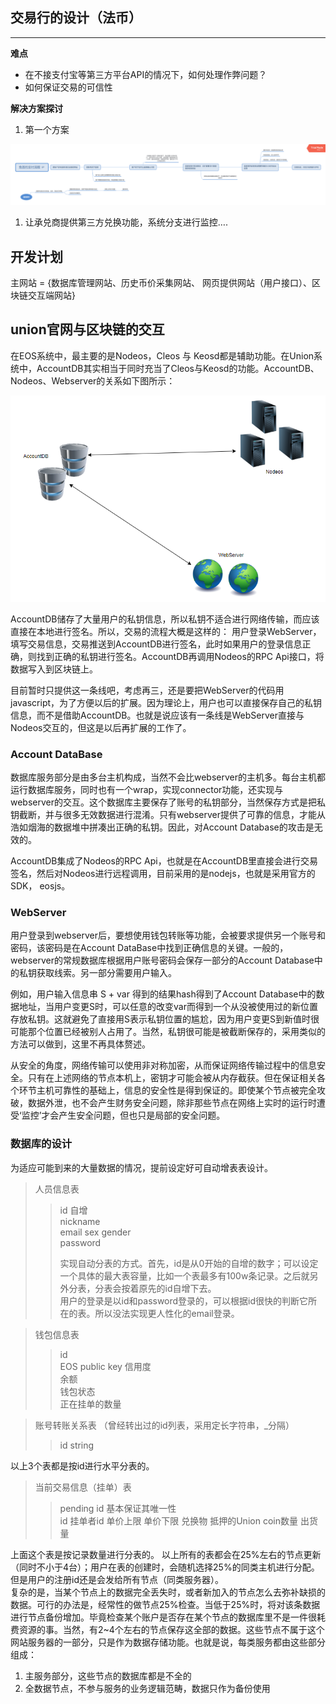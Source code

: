 ## 交易行的设计（法币）
----
**难点**
* 在不接支付宝等第三方平台API的情况下，如何处理作弊问题？
* 如何保证交易的可信性

**解决方案探讨**
1. 第一个方案
   
<img src="./public/s/img/pay.png" />

1. 让承兑商提供第三方兑换功能，系统分支进行监控….

## 开发计划

主网站 = {数据库管理网站、历史币价采集网站、 网页提供网站（用户接口）、区块链交互端网站}

## union官网与区块链的交互

在EOS系统中，最主要的是Nodeos，Cleos 与 Keosd都是辅助功能。在Union系统中，AccountDB其实相当于同时充当了Cleos与Keosd的功能。AccountDB、Nodeos、Webserver的关系如下图所示： 

<img src="./public/s/img/union-web-nodeos.png" />

AccountDB储存了大量用户的私钥信息，所以私钥不适合进行网络传输，而应该直接在本地进行签名。所以，交易的流程大概是这样的： 用户登录WebServer，填写交易信息，交易推送到AccountDB进行签名，此时如果用户的登录信息正确，则找到正确的私钥进行签名。AccountDB再调用Nodeos的RPC Api接口，将数据写入到区块链上。

目前暂时只提供这一条线吧，考虑再三，还是要把WebServer的代码用javascript，为了方便以后的扩展。因为理论上，用户也可以直接保存自己的私钥信息，而不是借助AccountDB。也就是说应该有一条线是WebServer直接与Nodeos交互的，但这是以后再扩展的工作了。

### Account DataBase 

数据库服务部分是由多台主机构成，当然不会比webserver的主机多。每台主机都运行数据库服务，同时也有一个wrap，实现connector功能，还实现与webserver的交互。这个数据库主要保存了账号的私钥部分，当然保存方式是把私钥截断，并与很多无效数据进行混淆。只有webserver提供了可靠的信息，才能从浩如烟海的数据堆中拼凑出正确的私钥。因此，对Account Database的攻击是无效的。

AccountDB集成了Nodeos的RPC Api，也就是在AccountDB里直接会进行交易签名，然后对Nodeos进行远程调用，目前采用的是nodejs，也就是采用官方的SDK， eosjs。

### WebServer
用户登录到webserver后，要想使用钱包转账等功能，会被要求提供另一个账号和密码，该密码是在Account DataBase中找到正确信息的关键。一般的，webserver的常规数据库根据用户账号密码会保存一部分的Account Database中的私钥获取线索。另一部分需要用户输入。

例如，用户输入信息串 S + var  得到的结果hash得到了Account Database中的数据地址，当用户变更S时，可以任意的改变var而得到一个从没被使用过的新位置存放私钥。这就避免了直接用S表示私钥位置的尴尬，因为用户变更S到新值时很可能那个位置已经被别人占用了。当然，私钥很可能是被截断保存的，采用类似的方法可以做到，这里不再具体赘述。

从安全的角度，网络传输可以使用非对称加密，从而保证网络传输过程中的信息安全。只有在上述网络的节点本机上，密钥才可能会被从内存截获。但在保证相关各个环节主机可靠性的基础上，信息的安全性是得到保证的。即使某个节点被完全攻破，数据外泄，也不会产生财务安全问题，除非那些节点在网络上实时的运行时遭受‘监控’才会产生安全问题，但也只是局部的安全问题。


### 数据库的设计
为适应可能到来的大量数据的情况，提前设定好可自动增表表设计。
>人员信息表
>>id 自增  
>>nickname  
>>email
>>sex gender  
>>password  
>>  
>>实现自动分表的方式。首先，id是从0开始的自增的数字；可以设定一个具体的最大表容量，比如一个表最多有100w条记录。之后就另外分表，分表会按着原先的id自增下去。  
>>用户的登录是以id和password登录的，可以根据id很快的判断它所在的表。所以没法实现更人性化的email登录。

>钱包信息表
>>id  
>>EOS public key 
>>信用度  
>>余额  
>>钱包状态  
>>正在挂单的数量

>账号转账关系表  （曾经转出过的id列表，采用定长字符串，_分隔）
>>id
>>string

以上3个表都是按id进行水平分表的。

>当前交易信息（挂单）表
>>pending id 基本保证其唯一性  
>>id 挂单者id
>>单价上限
>>单价下限
>>兑换物
>>抵押的Union coin数量
>>出货量

上面这个表是按记录数量进行分表的。 以上所有的表都会在25%左右的节点更新（同时不小于4台）；用户在表的创建时，会随机选择25%的同类主机进行分配。但是用户的注册id还是会发给所有节点（同类服务器）。  
复杂的是，当某个节点上的数据完全丢失时，或者新加入的节点怎么去弥补缺损的数据。可行的办法是，经常性的做节点25%检查。当低于25%时，将对该条数据进行节点备份增加。毕竟检查某个账户是否存在某个节点的数据库里不是一件很耗费资源的事。当然，有2~4个左右的节点保存这全部的数据。这些节点不属于这个网站服务器的一部分，只是作为数据存储功能。也就是说，每类服务都由这些部分组成：
 1. 主服务部分，这些节点的数据库都是不全的
 2. 全数据节点，不参与服务的业务逻辑范畴，数据只作为备份使用



